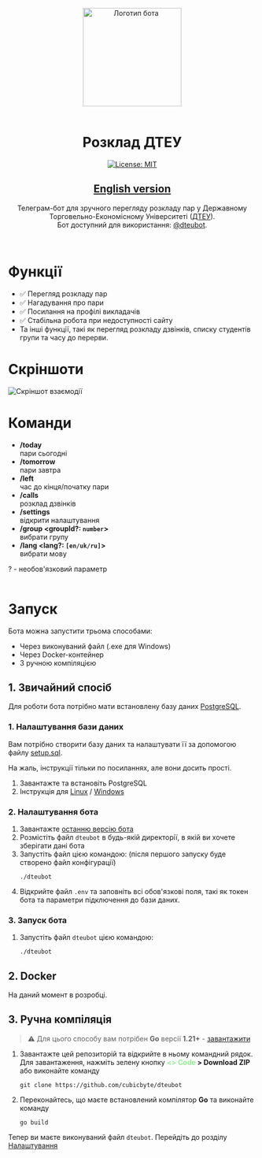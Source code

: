 <div align="center">

<img src="https://user-images.githubusercontent.com/81159301/193612153-e085ffb7-230b-413c-a7b2-c450536cd397.png" alt="Логотип бота" width="200"><br><br>

# Розклад ДТЕУ
[![License: MIT](https://img.shields.io/badge/License-MIT-yellow.svg)](LICENSE)
## [English version](README.en.md)

Телеграм-бот для зручного перегляду розкладу пар у Державному Торговельно-Економісному Університеті ([ДТЕУ](https://knute.edu.ua)).<br>
Бот доступний для використання: [@dteubot](https://t.me/dteubot).

</div><br>


# Функції

- ✅ Перегляд розкладу пар
- ✅ Нагадування про пари
- ✅ Посилання на профілі викладачів
- ✅ Стабільна робота при недоступності сайту
- Та інші функції, такі як перегляд розкладу дзвінків, списку студентів групи та часу до перерви.


# Скріншоти

![Скріншот взаємодії](https://github.com/cubicbyte/dteubot/assets/81159301/554f4df6-9812-4a65-b06e-9a6fd47df889)


# Команди

* **/today**<br>
  пари сьогодні
* **/tomorrow**<br>
  пари завтра
* **/left**<br>
  час до кінця/початку пари
* **/calls**<br>
  розклад дзвінків
* **/settings**<br>
  відкрити налаштування
* **/group \<groupId?: `number`\>**<br>
  вибрати групу
* **/lang \<lang?: `[en/uk/ru]`\>**<br>
  вибрати мову

? - необов'язковий параметр
<br><br>


# Запуск

Бота можна запустити трьома способами:
- Через виконуваний файл (.exe для Windows)
- Через Docker-контейнер
- З ручною компіляцією

## 1. Звичайний спосіб

Для роботи бота потрібно мати встановлену базу даних [PostgreSQL](https://www.postgresql.org/download/).<br>

### 1. Налаштування бази даних

Вам потрібно створити базу даних та налаштувати її за допомогою файлу [setup.sql](sql/setup.sql).

На жаль, інструкції тільки по посиланнях, але вони досить прості.

1. Завантажте та встановіть PostgreSQL
2. Інструкція для [Linux](https://www.digitalocean.com/community/tutorials/how-to-install-and-use-postgresql-on-ubuntu-18-04)
                / [Windows](https://www.postgresqltutorial.com/postgresql-getting-started/install-postgresql/)

### 2. Налаштування бота

1. Завантажте [останню версію бота](https://github.com/cubicbyte/dteubot/releases/latest)
2. Розмістіть файл `dteubot` в будь-якій директорії, в якій ви хочете зберігати дані бота
3. Запустіть файл цією командою: (після першого запуску буде створено файл конфігурації)
   ```shell
   ./dteubot
   ```
4. Відкрийте файл `.env` та заповніть всі обов'язкові поля, такі як токен бота та параметри підключення до бази даних.

### 3. Запуск бота

1. Запустіть файл `dteubot` цією командою:
   ```shell
   ./dteubot
   ```

## 2. Docker

На даний момент в розробці.

## 3. Ручна компіляція

> :warning: Для цього способу вам потрібен **Go** версії **1.21+** - [завантажити](https://golang.org/dl/)

1. Завантажте цей репозиторій та відкрийте в ньому командний рядок.<br>
   Для завантаження, нажміть зелену кнопку **<span style="color: lightgreen;"><> Code</span> > Download ZIP**<br>
   або виконайте команду
   ```shell
   git clone https://github.com/cubicbyte/dteubot
   ```
2. Переконайтесь, що маєте встановлений компілятор **Go** та виконайте команду
   ```shell
   go build
   ```

Тепер ви маєте виконуваний файл `dteubot`. Перейдіть до розділу [Налаштування](#Налаштування)

